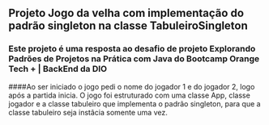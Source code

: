 ## Projeto Jogo da velha com implementação do padrão singleton na classe TabuleiroSingleton
### Este projeto é uma resposta ao desafio de projeto Explorando Padrões de Projetos na Prática com Java do Bootcamp Orange Tech + | BackEnd da DIO
####Ao ser iniciado o jogo pedi o nome do jogador 1 e do jogador 2, logo após a partida inicia.
O jogo foi estruturado com uma classe App, classe jogador e a classe tabuleiro que implementa o padrão singleton, para que a classe tabuleiro seja instâcia somente uma vez.
